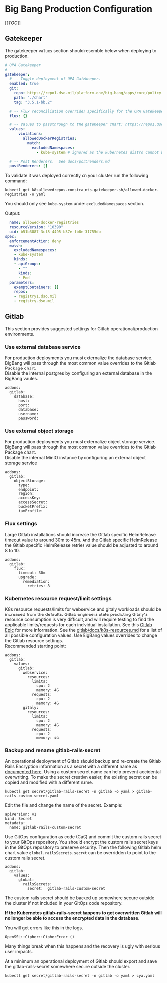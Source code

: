 # Big Bang Production Configuration

[[_TOC_]]

## Gatekeeper
The gatekeeper `values` section should resemble below when deploying to production.

```yaml
# OPA Gatekeeper
#
gatekeeper:
  # -- Toggle deployment of OPA Gatekeeper.
  enabled: true
  git:
    repo: https://repo1.dso.mil/platform-one/big-bang/apps/core/policy.git
    path: "./chart"
    tag: "3.5.1-bb.2"

  # -- Flux reconciliation overrides specifically for the OPA Gatekeeper Package
  flux: {}

  # -- Values to passthrough to the gatekeeper chart: https://repo1.dso.mil/platform-one/big-bang/apps/core/policy.git
  values:
      violations:
        allowedDockerRegistries:
          match:
            excludedNamespaces: 
              - kube-system # ignored as the kubernetes distro cannot be controlled

  # -- Post Renderers.  See docs/postrenders.md
  postRenderers: []
```

To validate it was deployed correctly on your cluster run the following command:

`kubectl get k8sallowedrepos.constraints.gatekeeper.sh/allowed-docker-registries -o yaml`

You should only see `kube-system` under `excludedNamespaces` section.

Output:

```yaml
  name: allowed-docker-registries
  resourceVersion: "10390"
  uid: b51b3887-3cf8-4495-b37e-fb8ef31755db
spec:
  enforcementAction: deny
  match:
    excludedNamespaces:
    - kube-system
    kinds:
    - apiGroups:
      - ""
      kinds:
      - Pod
  parameters:
    exemptContainers: []
    repos:
    - registry1.dso.mil
    - registry.dso.mil
```

## Gitlab
This section provides suggested settings for Gitlab operational/production environments.

### Use external database service
For production deployments you must externalize the database service. BigBang will pass through the most common value overrides to the Gitlab Package chart.   
Disable the internal postgres by configuring an external database in the BigBang vaules.
```
addons:
  gitlab: 
    database:
      host:
      port:
      database:
      username:
      password:
```

### Use external object storage 
For production deployments you must externalize object storage service. BigBang will pass through the most common value overrides to the Gitlab Package chart.  
Disable the internal MinIO instance by configuring an external object storage service
```
addons:
  gitlab:
    objectStorage:
      type:
      endpoint:
      region:
      accessKey:
      accessSecret:
      bucketPrefix:
      iamProfile:
```

### Flux settings
Large Gitlab installations should increase the Gitlab specific HelmRelease timeout value to around 30m to 45m. And the Gitlab specific HelmRelease the Gitlab specific HelmRelease retries value should be adjusted to around 8 to 10.
```
addons:
  gitlab:
    flux:
      timeout: 30m
      upgrade:
        remediation:
          retries: 8

```

### Kubernetes resource request/limit settings
K8s resource requests/limits for webservice and gitaly workloads should be increased from the defaults. Gitlab engineers state predicting Gitaly's resource consumption is very difficult, and will require testing to find the applicable limits/requests for each individual installation. See this [Gitlab Epic](https://gitlab.com/groups/gitlab-org/-/epics/6127) for more information. See the [gitlab/docs/k8s-resources.md](https://repo1.dso.mil/platform-one/big-bang/apps/developer-tools/gitlab/-/blob/main/docs/k8s-resources.md) for a list of all possible configuration values. Use BigBang values overrides to change the Gitlab resource settings.  
Recommended starting point:
```
addons:
  gitlab:
    values:
      gitlab:
        webservice:
          resources:
            limits:
              cpu: 2
              memory: 4G
            requests:
              cpu: 2
              memory: 4G
        gitaly:
          resources:
            limits:
              cpu: 2
              memory: 4G
            requests:
              cpu: 2
              memory: 4G
```

### Backup and rename gitlab-rails-secret
An operational deployment of Gitlab should backup and re-create the Gitlab Rails Encryption information as a secret with a different name as [documented here](https://docs.gitlab.com/charts/installation/secrets.html#gitlab-rails-secret). Using a custom secret name can help prevent accidental overwriting. 
To make the secret creation easier, the existing secret can be copied and modified with a different name.
```
kubectl get secret/gitlab-rails-secret -n gitlab -o yaml > gitlab-rails-custom-secret.yaml
```
Edit the file and change the name of the secret. Example:
```
apiVersion: v1
kind: Secret
metadata:
  name: gitlab-rails-custom-secret
```
Use GitOps configuration as code (CaC) and commit the custom rails secret to your GitOps repository. You should encrypt the custom rails secret keys in the GitOps repository to preserve security. 
Then the following Gitlab helm chart value `global.railsSecrets.secret` can be overridden to point to the custom rails secret.
```
addons:
  gitlab:
    values:
      global:
        railsSecrets:
          secret:  gitlab-rails-custom-secret
```
The custom rails secret should be backed up somewhere secure outside the cluster if not included in your GitOps code repository.

**If the Kubernetes gitlab-rails-secret happens to get overwritten Gitlab will no longer be able to access the encrypted data in the database.**

You will get errors like this in the logs.
```
OpenSSL::Cipher::CipherError ()
```
Many things break when this happens and the recovery is ugly with serious user impacts.  

At a minimum an operational deployment of Gitlab should export and save the gitlab-rails-secret somewhere secure outside the cluster.
```
kubectl get secret/gitlab-rails-secret -n gitlab -o yaml > cya.yaml
```


